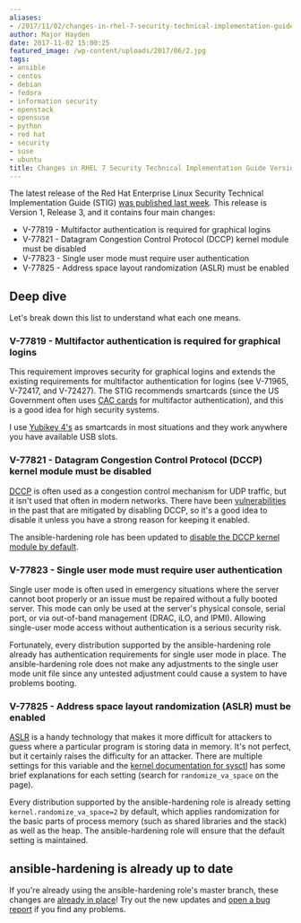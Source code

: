 ```yaml
---
aliases:
- /2017/11/02/changes-in-rhel-7-security-technical-implementation-guide-version-1-release-3/
author: Major Hayden
date: 2017-11-02 15:00:25
featured_image: /wp-content/uploads/2017/06/2.jpg
tags:
- ansible
- centos
- debian
- fedora
- information security
- openstack
- opensuse
- python
- red hat
- security
- suse
- ubuntu
title: Changes in RHEL 7 Security Technical Implementation Guide Version 1, Release 3
---
```


The latest release of the Red Hat Enterprise Linux Security Technical Implementation Guide (STIG) [was published last week][2].
This release is Version 1, Release 3, and it contains four main changes:

  * V-77819 - Multifactor authentication is required for graphical logins
  * V-77821 - Datagram Congestion Control Protocol (DCCP) kernel module must be disabled
  * V-77823 - Single user mode must require user authentication
  * V-77825 - Address space layout randomization (ASLR) must be enabled

## Deep dive

Let's break down this list to understand what each one means.

### V-77819 - Multifactor authentication is required for graphical logins

This requirement improves security for graphical logins and extends the existing requirements for multifactor authentication for logins (see V-71965, V-72417, and V-72427). The STIG recommends smartcards (since the US Government often uses [CAC cards][3] for multifactor authentication), and this is a good idea for high security systems.

I use [Yubikey 4's][4] as smartcards in most situations and they work anywhere you have available USB slots.

### V-77821 - Datagram Congestion Control Protocol (DCCP) kernel module must be disabled

[DCCP][5] is often used as a congestion control mechanism for UDP traffic, but it isn't used that often in modern networks. There have been [vulnerabilities][6] in the past that are mitigated by disabling DCCP, so it's a good idea to disable it unless you have a strong reason for keeping it enabled.

The ansible-hardening role has been updated to [disable the DCCP kernel module by default][7].

### V-77823 - Single user mode must require user authentication

Single user mode is often used in emergency situations where the server cannot boot properly or an issue must be repaired without a fully booted server. This mode can only be used at the server's physical console, serial port, or via out-of-band management (DRAC, iLO, and IPMI). Allowing single-user mode access without authentication is a serious security risk.

Fortunately, every distribution supported by the ansible-hardening role already has authentication requirements for single user mode in place. The ansible-hardening role does not make any adjustments to the single user mode unit file since any untested adjustment could cause a system to have problems booting.

### V-77825 - Address space layout randomization (ASLR) must be enabled

[ASLR][8] is a handy technology that makes it more difficult for attackers to guess where a particular program is storing data in memory. It's not perfect, but it certainly raises the difficulty for an attacker. There are multiple settings for this variable and the [kernel documentation for sysctl][9] has some brief explanations for each setting (search for `randomize_va_space` on the page).

Every distribution supported by the ansible-hardening role is already setting `kernel.randomize_va_space=2` by default, which applies randomization for the basic parts of process memory (such as shared libraries and the stack) as well as the heap. The ansible-hardening role will ensure that the default setting is maintained.

## ansible-hardening is already up to date

If you're already using the ansible-hardening role's master branch, these changes are [already in place][10]! Try out the new updates and [open a bug report][11] if you find any problems.

 [1]: /wp-content/uploads/2017/06/2.jpg
 [2]: https://public.cyber.mil/stigs/
 [3]: https://en.wikipedia.org/wiki/Common_Access_Card
 [4]: https://www.yubico.com/products/yubikey-hardware/yubikey4/
 [5]: https://en.wikipedia.org/wiki/Datagram_Congestion_Control_Protocol
 [6]: https://threatpost.com/impact-of-new-linux-kernel-dccp-vulnerability-limited/123863/
 [7]: https://docs.openstack.org/ansible-hardening/latest/rhel7/domains/kernel.html#v-77821
 [8]: https://en.wikipedia.org/wiki/Address_space_layout_randomization
 [9]: https://www.kernel.org/doc/Documentation/sysctl/kernel.txt
 [10]: https://github.com/openstack/ansible-hardening/commit/782bb48c14c03aedaefcaf421fd5935ef5f561b8
 [11]: https://bugs.launchpad.net/openstack-ansible/+filebug